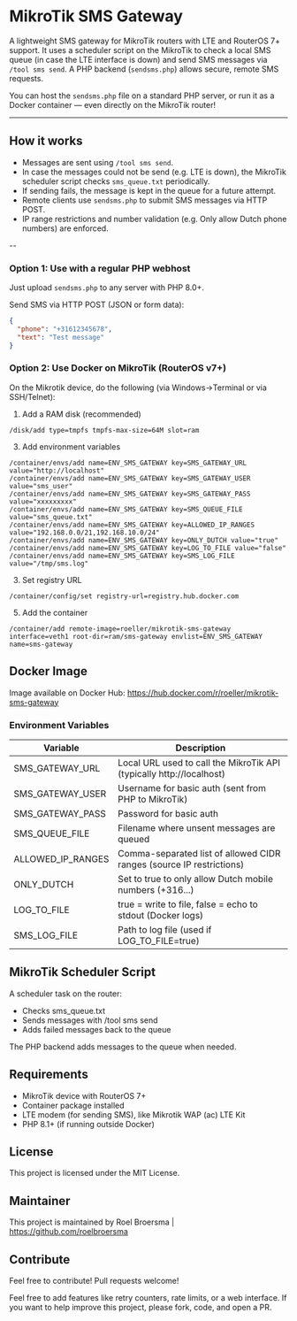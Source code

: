 # MikroTik SMS Gateway

A lightweight SMS gateway for MikroTik routers with LTE and RouterOS 7+ support.
It uses a scheduler script on the MikroTik to check a local SMS queue (in case the LTE interface is down) and send SMS messages via `/tool sms send`.
A PHP backend (`sendsms.php`) allows secure, remote SMS requests.

You can host the `sendsms.php` file on a standard PHP server, or run it as a Docker container — even directly on the MikroTik router!

---


## How it works

- Messages are sent using `/tool sms send`.
- In case the messages could not be send (e.g. LTE is down), the MikroTik scheduler script checks `sms_queue.txt` periodically.
- If sending fails, the message is kept in the queue for a future attempt.
- Remote clients use `sendsms.php` to submit SMS messages via HTTP POST.
- IP range restrictions and number validation (e.g. Only allow Dutch phone numbers) are enforced.

--


### Option 1: Use with a regular PHP webhost

Just upload `sendsms.php` to any server with PHP 8.0+.

Send SMS via HTTP POST (JSON or form data):

```json
{
  "phone": "+31612345678",
  "text": "Test message"
}
```


### Option 2: Use Docker on MikroTik (RouterOS v7+)

On the Mikrotik device, do the following (via Windows->Terminal or via SSH/Telnet):

1. Add a RAM disk (recommended)
```
/disk/add type=tmpfs tmpfs-max-size=64M slot=ram
```

3. Add environment variables
```
/container/envs/add name=ENV_SMS_GATEWAY key=SMS_GATEWAY_URL value="http://localhost"
/container/envs/add name=ENV_SMS_GATEWAY key=SMS_GATEWAY_USER value="sms_user"
/container/envs/add name=ENV_SMS_GATEWAY key=SMS_GATEWAY_PASS value="xxxxxxxxx"
/container/envs/add name=ENV_SMS_GATEWAY key=SMS_QUEUE_FILE value="sms_queue.txt"
/container/envs/add name=ENV_SMS_GATEWAY key=ALLOWED_IP_RANGES value="192.168.0.0/21,192.168.10.0/24"
/container/envs/add name=ENV_SMS_GATEWAY key=ONLY_DUTCH value="true"
/container/envs/add name=ENV_SMS_GATEWAY key=LOG_TO_FILE value="false"
/container/envs/add name=ENV_SMS_GATEWAY key=SMS_LOG_FILE value="/tmp/sms.log"
```

3. Set registry URL
```
/container/config/set registry-url=registry.hub.docker.com
```

5. Add the container
```
/container/add remote-image=roeller/mikrotik-sms-gateway interface=veth1 root-dir=ram/sms-gateway envlist=ENV_SMS_GATEWAY name=sms-gateway
```



## Docker Image
Image available on Docker Hub: https://hub.docker.com/r/roeller/mikrotik-sms-gateway


### Environment Variables
|Variable|Description|
|-----|-------|
|SMS_GATEWAY_URL|Local URL used to call the MikroTik API (typically http://localhost)
|SMS_GATEWAY_USER|Username for basic auth (sent from PHP to MikroTik)
|SMS_GATEWAY_PASS|Password for basic auth
|SMS_QUEUE_FILE|Filename where unsent messages are queued
|ALLOWED_IP_RANGES|Comma-separated list of allowed CIDR ranges (source IP restrictions)
|ONLY_DUTCH|Set to true to only allow Dutch mobile numbers (+316...)
|LOG_TO_FILE|true = write to file, false = echo to stdout (Docker logs)
SMS_LOG_FILE|Path to log file (used if LOG_TO_FILE=true)


## MikroTik Scheduler Script
A scheduler task on the router:
- Checks sms_queue.txt
- Sends messages with /tool sms send
- Adds failed messages back to the queue

The PHP backend adds messages to the queue when needed.


## Requirements
- MikroTik device with RouterOS 7+
- Container package installed
- LTE modem (for sending SMS), like Mikrotik WAP (ac) LTE Kit
- PHP 8.1+ (if running outside Docker)


## License
This project is licensed under the MIT License.


## Maintainer
This project is maintained by Roel Broersma | https://github.com/roelbroersma


## Contribute
Feel free to contribute!
Pull requests welcome!

Feel free to add features like retry counters, rate limits, or a web interface.
If you want to help improve this project, please fork, code, and open a PR.


